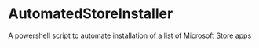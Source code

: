 # AutomatedStoreInstaller
A powershell script to automate installation of a  list of Microsoft Store apps
